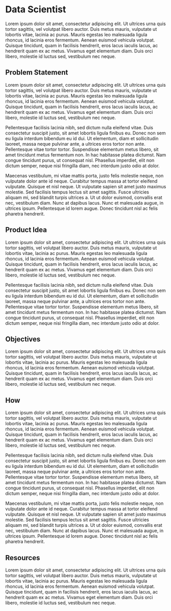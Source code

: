 # Data Scientist

Lorem ipsum dolor sit amet, consectetur adipiscing elit. Ut ultrices urna quis tortor sagittis, vel volutpat libero auctor. Duis metus mauris, vulputate ut lobortis vitae, lacinia ac purus. Mauris egestas leo malesuada ligula rhoncus, id lacinia eros fermentum. Aenean euismod vehicula volutpat. Quisque tincidunt, quam in facilisis hendrerit, eros lacus iaculis lacus, ac hendrerit quam ex ac metus. Vivamus eget elementum diam. Duis orci libero, molestie id luctus sed, vestibulum nec neque.

## Problem Statement

Lorem ipsum dolor sit amet, consectetur adipiscing elit. Ut ultrices urna quis tortor sagittis, vel volutpat libero auctor. Duis metus mauris, vulputate ut lobortis vitae, lacinia ac purus. Mauris egestas leo malesuada ligula rhoncus, id lacinia eros fermentum. Aenean euismod vehicula volutpat. Quisque tincidunt, quam in facilisis hendrerit, eros lacus iaculis lacus, ac hendrerit quam ex ac metus. Vivamus eget elementum diam. Duis orci libero, molestie id luctus sed, vestibulum nec neque.

Pellentesque facilisis lacinia nibh, sed dictum nulla eleifend vitae. Duis consectetur suscipit justo, sit amet lobortis ligula finibus eu. Donec non sem eu ligula interdum bibendum eu id dui. Ut elementum, diam et sollicitudin laoreet, massa neque pulvinar ante, a ultrices eros tortor non ante. Pellentesque vitae tortor tortor. Suspendisse elementum metus libero, sit amet tincidunt metus fermentum non. In hac habitasse platea dictumst. Nam congue tincidunt purus, ut consequat nisl. Phasellus imperdiet, elit non dictum semper, neque nisi fringilla diam, nec interdum justo odio at dolor.

Maecenas vestibulum, mi vitae mattis porta, justo felis molestie neque, non vulputate dolor ante id neque. Curabitur tempus massa at tortor eleifend vulputate. Quisque et nisl neque. Ut vulputate sapien sit amet justo maximus molestie. Sed facilisis tempus lectus sit amet sagittis. Fusce ultricies aliquam mi, sed blandit turpis ultrices a. Ut ut dolor euismod, convallis erat nec, vestibulum diam. Nunc at dapibus lacus. Nunc et malesuada augue, in ultrices ipsum. Pellentesque id lorem augue. Donec tincidunt nisl ac felis pharetra hendrerit.

## Product Idea

Lorem ipsum dolor sit amet, consectetur adipiscing elit. Ut ultrices urna quis tortor sagittis, vel volutpat libero auctor. Duis metus mauris, vulputate ut lobortis vitae, lacinia ac purus. Mauris egestas leo malesuada ligula rhoncus, id lacinia eros fermentum. Aenean euismod vehicula volutpat. Quisque tincidunt, quam in facilisis hendrerit, eros lacus iaculis lacus, ac hendrerit quam ex ac metus. Vivamus eget elementum diam. Duis orci libero, molestie id luctus sed, vestibulum nec neque.

Pellentesque facilisis lacinia nibh, sed dictum nulla eleifend vitae. Duis consectetur suscipit justo, sit amet lobortis ligula finibus eu. Donec non sem eu ligula interdum bibendum eu id dui. Ut elementum, diam et sollicitudin laoreet, massa neque pulvinar ante, a ultrices eros tortor non ante. Pellentesque vitae tortor tortor. Suspendisse elementum metus libero, sit amet tincidunt metus fermentum non. In hac habitasse platea dictumst. Nam congue tincidunt purus, ut consequat nisl. Phasellus imperdiet, elit non dictum semper, neque nisi fringilla diam, nec interdum justo odio at dolor.

## Objectives

Lorem ipsum dolor sit amet, consectetur adipiscing elit. Ut ultrices urna quis tortor sagittis, vel volutpat libero auctor. Duis metus mauris, vulputate ut lobortis vitae, lacinia ac purus. Mauris egestas leo malesuada ligula rhoncus, id lacinia eros fermentum. Aenean euismod vehicula volutpat. Quisque tincidunt, quam in facilisis hendrerit, eros lacus iaculis lacus, ac hendrerit quam ex ac metus. Vivamus eget elementum diam. Duis orci libero, molestie id luctus sed, vestibulum nec neque.

## How

Lorem ipsum dolor sit amet, consectetur adipiscing elit. Ut ultrices urna quis tortor sagittis, vel volutpat libero auctor. Duis metus mauris, vulputate ut lobortis vitae, lacinia ac purus. Mauris egestas leo malesuada ligula rhoncus, id lacinia eros fermentum. Aenean euismod vehicula volutpat. Quisque tincidunt, quam in facilisis hendrerit, eros lacus iaculis lacus, ac hendrerit quam ex ac metus. Vivamus eget elementum diam. Duis orci libero, molestie id luctus sed, vestibulum nec neque.

Pellentesque facilisis lacinia nibh, sed dictum nulla eleifend vitae. Duis consectetur suscipit justo, sit amet lobortis ligula finibus eu. Donec non sem eu ligula interdum bibendum eu id dui. Ut elementum, diam et sollicitudin laoreet, massa neque pulvinar ante, a ultrices eros tortor non ante. Pellentesque vitae tortor tortor. Suspendisse elementum metus libero, sit amet tincidunt metus fermentum non. In hac habitasse platea dictumst. Nam congue tincidunt purus, ut consequat nisl. Phasellus imperdiet, elit non dictum semper, neque nisi fringilla diam, nec interdum justo odio at dolor.

Maecenas vestibulum, mi vitae mattis porta, justo felis molestie neque, non vulputate dolor ante id neque. Curabitur tempus massa at tortor eleifend vulputate. Quisque et nisl neque. Ut vulputate sapien sit amet justo maximus molestie. Sed facilisis tempus lectus sit amet sagittis. Fusce ultricies aliquam mi, sed blandit turpis ultrices a. Ut ut dolor euismod, convallis erat nec, vestibulum diam. Nunc at dapibus lacus. Nunc et malesuada augue, in ultrices ipsum. Pellentesque id lorem augue. Donec tincidunt nisl ac felis pharetra hendrerit.

## Resources

Lorem ipsum dolor sit amet, consectetur adipiscing elit. Ut ultrices urna quis tortor sagittis, vel volutpat libero auctor. Duis metus mauris, vulputate ut lobortis vitae, lacinia ac purus. Mauris egestas leo malesuada ligula rhoncus, id lacinia eros fermentum. Aenean euismod vehicula volutpat. Quisque tincidunt, quam in facilisis hendrerit, eros lacus iaculis lacus, ac hendrerit quam ex ac metus. Vivamus eget elementum diam. Duis orci libero, molestie id luctus sed, vestibulum nec neque.
